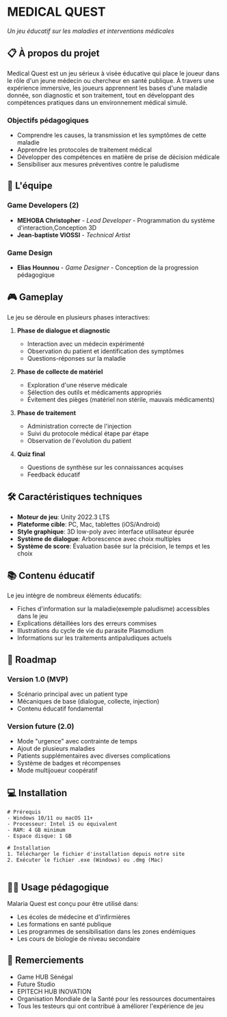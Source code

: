 # MEDICAL QUEST
*Un jeu éducatif sur les maladies et interventions médicales*

## 📋 À propos du projet

Medical Quest est un jeu sérieux à visée éducative qui place le joueur dans le rôle d'un jeune médecin ou chercheur en santé publique. À travers une expérience immersive, les joueurs apprennent les bases d'une maladie donnée, son diagnostic et son traitement, tout en développant des compétences pratiques dans un environnement médical simulé.

### Objectifs pédagogiques
- Comprendre les causes, la transmission et les symptômes de cette maladie
- Apprendre les protocoles de traitement médical
- Développer des compétences en matière de prise de décision médicale
- Sensibiliser aux mesures préventives contre le paludisme

## 👥 L'équipe

### Game Developers (2)
- **MEHOBA Christopher** - *Lead Developer* - Programmation du système d'interaction,Conception 3D
- **Jean-baptiste VIOSSI** - *Technical Artist*

### Game Design
- **Elias Hounnou** - *Game Designer* - Conception de la progression pédagogique


## 🎮 Gameplay

Le jeu se déroule en plusieurs phases interactives:

1. **Phase de dialogue et diagnostic**
   - Interaction avec un médecin expérimenté
   - Observation du patient et identification des symptômes
   - Questions-réponses sur la maladie

2. **Phase de collecte de matériel**
   - Exploration d'une réserve médicale
   - Sélection des outils et médicaments appropriés
   - Évitement des pièges (matériel non stérile, mauvais médicaments)

3. **Phase de traitement**
   - Administration correcte de l'injection
   - Suivi du protocole médical étape par étape
   - Observation de l'évolution du patient

4. **Quiz final**
   - Questions de synthèse sur les connaissances acquises
   - Feedback éducatif


## 🛠️ Caractéristiques techniques

- **Moteur de jeu**: Unity 2022.3 LTS
- **Plateforme cible**: PC, Mac, tablettes (iOS/Android)
- **Style graphique**: 3D low-poly avec interface utilisateur épurée
- **Système de dialogue**: Arborescence avec choix multiples
- **Système de score**: Évaluation basée sur la précision, le temps et les choix

## 📚 Contenu éducatif

Le jeu intègre de nombreux éléments éducatifs:
- Fiches d'information sur la maladie(exemple paludisme) accessibles dans le jeu
- Explications détaillées lors des erreurs commises
- Illustrations du cycle de vie du parasite Plasmodium
- Informations sur les traitements antipaludiques actuels

## 🚀 Roadmap

### Version 1.0 (MVP)
- Scénario principal avec un patient type
- Mécaniques de base (dialogue, collecte, injection)
- Contenu éducatif fondamental

### Version future (2.0)
- Mode "urgence" avec contrainte de temps
- Ajout de plusieurs maladies
- Patients supplémentaires avec diverses complications
- Système de badges et récompenses
- Mode multijoueur coopératif

## 💻 Installation

```
# Prérequis
- Windows 10/11 ou macOS 11+
- Processeur: Intel i5 ou équivalent
- RAM: 4 GB minimum
- Espace disque: 1 GB

# Installation
1. Télécharger le fichier d'installation depuis notre site
2. Exécuter le fichier .exe (Windows) ou .dmg (Mac)


```
## 👨‍🏫 Usage pédagogique

Malaria Quest est conçu pour être utilisé dans:
- Les écoles de médecine et d'infirmières
- Les formations en santé publique
- Les programmes de sensibilisation dans les zones endémiques
- Les cours de biologie de niveau secondaire


## 🙏 Remerciements

- Game HUB Sénégal
- Future Studio
- EPITECH HUB INOVATION 
- Organisation Mondiale de la Santé pour les ressources documentaires
- Tous les testeurs qui ont contribué à améliorer l'expérience de jeu
